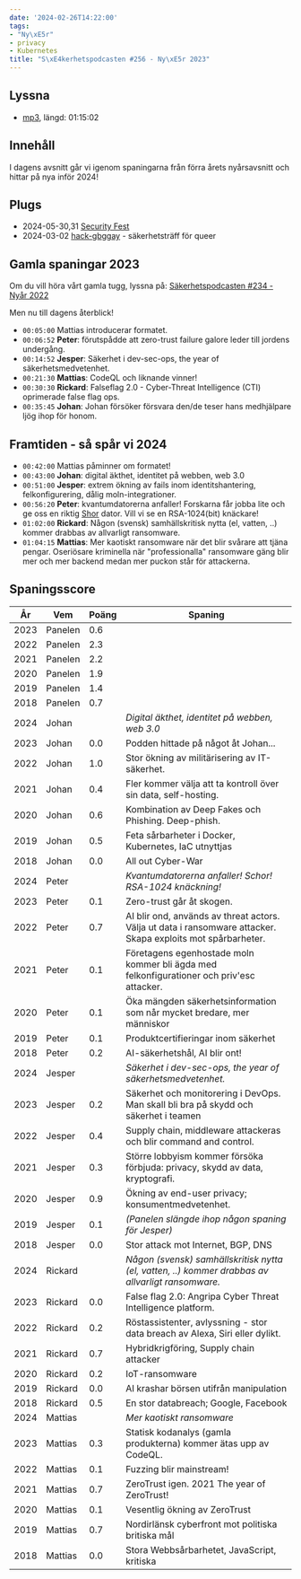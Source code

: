 ```yaml
---
date: '2024-02-26T14:22:00'
tags:
- "Ny\xE5r"
- privacy
- Kubernetes
title: "S\xE4kerhetspodcasten #256 - Ny\xE5r 2023"
---
```

## Lyssna
* [mp3](https://traffic.libsyn.com/secure/sakerhetspodcasten/2024-02-07_Sakerhetspodcasten.mp3?dest-id=117848), längd: 01:15:02

## Innehåll
I dagens avsnitt går vi igenom spaningarna från förra årets nyårsavsnitt och hittar
på nya inför 2024!

## Plugs

* 2024-05-30,31 [Security Fest](https://securityfest.com/)
* 2024-03-02 [hack-gbggay](https://hack.gbgay.com/) - säkerhetsträff för queer

## Gamla spaningar 2023

Om du vill höra vårt gamla tugg, lyssna på:
[Säkerhetspodcasten #234 - Nyår 2022](https://sakerhetspodcasten.se/posts/sakerhetspodcasten_234_nyar_2022/)

Men nu till dagens återblick!

* `00:05:00` Mattias introducerar formatet.
* `00:06:52` **Peter**: förutspådde att zero-trust failure galore leder till jordens undergång.
* `00:14:52` **Jesper**: Säkerhet i dev-sec-ops, the year of säkerhetsmedvetenhet.
* `00:21:30` **Mattias**: CodeQL och liknande vinner!
* `00:30:30` **Rickard**: Falseflag 2.0 - Cyber-Threat Intelligence (CTI) oprimerade false flag ops.
* `00:35:45` **Johan**: Johan försöker försvara den/de teser hans medhjälpare ljög ihop för honom.

## Framtiden - så spår vi 2024

* `00:42:00` Mattias påminner om formatet!
* `00:43:00` **Johan**: digital äkthet, identitet på webben, web 3.0
* `00:51:00` **Jesper**: extrem ökning av fails inom identitshantering, felkonfigurering, dålig moln-integrationer.
* `00:56:20` **Peter**: kvantumdatorerna anfaller!
  Forskarna får jobba lite och ge oss en riktig [Shor](https://en.wikipedia.org/wiki/Shor%27s_algorithm) dator.
  Vill vi se en RSA-1024(bit) knäckare!
* `01:02:00` **Rickard**: Någon (svensk) samhällskritisk nytta (el, vatten, ..) kommer drabbas av allvarligt ransomware.
* `01:04:15` **Mattias**: Mer kaotiskt ransomware när det blir svårare att tjäna pengar.
  Oseriösare kriminella när "professionalla" ransomware gäng blir mer och mer backend medan mer puckon står för attackerna.


## Spaningsscore

| År   | Vem     | Poäng | Spaning |
| ---- | ------- | ----- | ------- |
| 2023 | Panelen | 0.6   |
| 2022 | Panelen | 2.3   |
| 2021 | Panelen | 2.2   |
| 2020 | Panelen | 1.9   |
| 2019 | Panelen | 1.4   |
| 2018 | Panelen | 0.7   |
| 2024 | Johan   |       | _Digital äkthet, identitet på webben, web 3.0_ |
| 2023 | Johan   | 0.0   | Podden hittade på något åt Johan... |
| 2022 | Johan   | 1.0   | Stor ökning av militärisering av IT-säkerhet. |
| 2021 | Johan   | 0.4   | Fler kommer välja att ta kontroll över sin data, self-hosting. |
| 2020 | Johan   | 0.6   | Kombination av Deep Fakes och Phishing. Deep-phish. |
| 2019 | Johan   | 0.5   | Feta sårbarheter i Docker, Kubernetes, IaC utnyttjas |
| 2018 | Johan   | 0.0   | All out Cyber-War |
| 2024 | Peter   |       | _Kvantumdatorerna anfaller! Schor! RSA-1024 knäckning!_ |
| 2023 | Peter   | 0.1   | Zero-trust går åt skogen. |
| 2022 | Peter   | 0.7   | AI blir ond, används av threat actors. Välja ut data i ransomware attacker. Skapa exploits mot spårbarheter. |
| 2021 | Peter   | 0.1   | Företagens egenhostade moln kommer bli ägda med felkonfigurationer och priv'esc attacker. |
| 2020 | Peter   | 0.1   | Öka mängden säkerhetsinformation som når mycket bredare, mer människor |
| 2019 | Peter   | 0.1   | Produktcertifieringar inom säkerhet |
| 2018 | Peter   | 0.2   | AI-säkerhetshål, AI blir ont! |
| 2024 | Jesper  |       | _Säkerhet i dev-sec-ops, the year of säkerhetsmedvetenhet._ |
| 2023 | Jesper  | 0.2   | Säkerhet och monitorering i DevOps. Man skall bli bra på skydd och säkerhet i teamen |
| 2022 | Jesper  | 0.4   | Supply chain, middleware attackeras och blir command and control. |
| 2021 | Jesper  | 0.3   | Större lobbyism kommer försöka förbjuda: privacy, skydd av data, kryptografi. |
| 2020 | Jesper  | 0.9   | Ökning av end-user privacy; konsumentmedvetenhet. |
| 2019 | Jesper  | 0.1   | _(Panelen slängde ihop någon spaning för Jesper)_ |
| 2018 | Jesper  | 0.0   | Stor attack mot Internet, BGP, DNS |
| 2024 | Rickard |       | _Någon (svensk) samhällskritisk nytta (el, vatten, ..) kommer drabbas av allvarligt ransomware._ |
| 2023 | Rickard | 0.0   | False flag 2.0: Angripa Cyber Threat Intelligence platform. |
| 2022 | Rickard | 0.2   | Röstassistenter, avlyssning - stor data breach av Alexa, Siri eller dylikt. |
| 2021 | Rickard | 0.7   | Hybridkrigföring, Supply chain attacker |
| 2020 | Rickard | 0.2   | IoT-ransomware |
| 2019 | Rickard | 0.0   | AI krashar börsen utifrån manipulation |
| 2018 | Rickard | 0.5   | En stor databreach; Google, Facebook |
| 2024 | Mattias |       | _Mer kaotiskt ransomware_ |
| 2023 | Mattias | 0.3   | Statisk kodanalys (gamla produkterna) kommer ätas upp av CodeQL. |
| 2022 | Mattias | 0.1   | Fuzzing blir mainstream! |
| 2021 | Mattias | 0.7   | ZeroTrust igen. 2021 The year of ZeroTrust! |
| 2020 | Mattias | 0.1   | Vesentlig ökning av ZeroTrust |
| 2019 | Mattias | 0.7   | Nordirlänsk cyberfront mot politiska britiska mål |
| 2018 | Mattias | 0.0   | Stora Webbsårbarhetet, JavaScript, kritiska |
